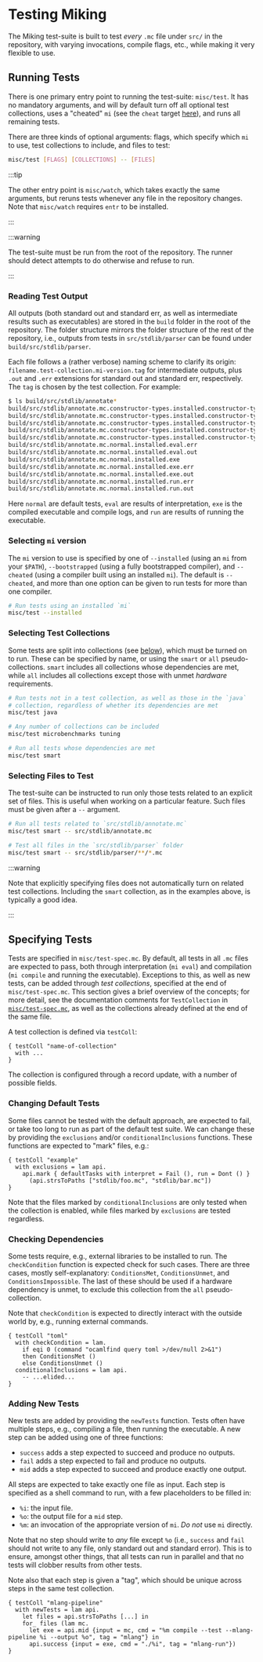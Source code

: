 ---
---

# Testing Miking

The Miking test-suite is built to test *every* `.mc` file under `src/`
in the repository, with varying invocations, compile flags, etc.,
while making it very flexible to use.

## Running Tests

There is one primary entry point to running the test-suite:
`misc/test`. It has no mandatory arguments, and will by default turn
off all optional test collections, uses a "cheated" `mi` (see the
`cheat` target [here](make-targets#building-the-compiler)), and runs
all remaining tests.

There are three kinds of optional arguments: flags, which specify
which `mi` to use, test collections to include, and files to test:

```bash
misc/test [FLAGS] [COLLECTIONS] -- [FILES]
```

:::tip

The other entry point is `misc/watch`, which takes exactly the same
arguments, but reruns tests whenever any file in the repository
changes. Note that `misc/watch` requires `entr` to be installed.

:::

:::warning

The test-suite must be run from the root of the repository. The runner
should detect attempts to do otherwise and refuse to run.

:::

### Reading Test Output

All outputs (both standard out and standard err, as well as
intermediate results such as executables) are stored in the `build`
folder in the root of the repository. The folder structure mirrors the
folder structure of the rest of the repository, i.e., outputs from
tests in `src/stdlib/parser` can be found under
`build/src/stdlib/parser`.

Each file follows a (rather verbose) naming scheme to clarify its
origin: `filename.test-collection.mi-version.tag` for intermediate
outputs, plus `.out` and `.err` extensions for standard out and
standard err, respectively. The `tag` is chosen by the test
collection. For example:

```bash
$ ls build/src/stdlib/annotate*
build/src/stdlib/annotate.mc.constructor-types.installed.constructor-types
build/src/stdlib/annotate.mc.constructor-types.installed.constructor-types.err
build/src/stdlib/annotate.mc.constructor-types.installed.constructor-types.out
build/src/stdlib/annotate.mc.constructor-types.installed.constructor-types-run.err
build/src/stdlib/annotate.mc.constructor-types.installed.constructor-types-run.out
build/src/stdlib/annotate.mc.normal.installed.eval.err
build/src/stdlib/annotate.mc.normal.installed.eval.out
build/src/stdlib/annotate.mc.normal.installed.exe
build/src/stdlib/annotate.mc.normal.installed.exe.err
build/src/stdlib/annotate.mc.normal.installed.exe.out
build/src/stdlib/annotate.mc.normal.installed.run.err
build/src/stdlib/annotate.mc.normal.installed.run.out
```

Here `normal` are default tests, `eval` are results of interpretation,
`exe` is the compiled executable and compile logs, and `run` are
results of running the executable.

### Selecting `mi` version

The `mi` version to use is specified by one of `--installed` (using an
`mi` from your `$PATH`), `--bootstrapped` (using a fully bootstrapped
compiler), and `--cheated` (using a compiler built using an installed
`mi`). The default is `--cheated`, and more than one option can be
given to run tests for more than one compiler.

```bash
# Run tests using an installed `mi`
misc/test --installed
```

### Selecting Test Collections

Some tests are split into collections (see
[below](#specifying-tests)), which must be turned on to run. These can
be specified by name, or using the `smart` or `all`
pseudo-collections. `smart` includes all collections whose
dependencies are met, while `all` includes all collections except
those with unmet *hardware* requirements.

```bash
# Run tests not in a test collection, as well as those in the `java`
# collection, regardless of whether its dependencies are met
misc/test java

# Any number of collections can be included
misc/test microbenchmarks tuning

# Run all tests whose dependencies are met
misc/test smart
```

### Selecting Files to Test

The test-suite can be instructed to run only those tests related to an
explicit set of files. This is useful when working on a particular
feature. Such files must be given after a `--` argument.

```bash
# Run all tests related to `src/stdlib/annotate.mc`
misc/test smart -- src/stdlib/annotate.mc

# Test all files in the `src/stdlib/parser` folder
misc/test smart -- src/stdlib/parser/**/*.mc
```

:::warning

Note that explicitly specifying files does not automatically turn on
related test collections. Including the `smart` collection, as in the
examples above, is typically a good idea.

:::

## Specifying Tests

Tests are specified in `misc/test-spec.mc`. By default, all tests in
all `.mc` files are expected to pass, both through interpretation (`mi
eval`) and compilation (`mi compile` and running the
executable). Exceptions to this, as well as new tests, can be added
through *test collections*, specified at the end of
`misc/test-spec.mc`. This section gives a brief overview of the
concepts; for more detail, see the documentation comments for
`TestCollection` in
[`misc/test-spec.mc`](https://github.com/miking-lang/miking/blob/develop/misc/test-spec.mc),
as well as the collections already defined at the end of the same
file.

A test collection is defined via `testColl`:

```mcore
{ testColl "name-of-collection"
  with ...
}
```

The collection is configured through a record update, with a number of
possible fields.

### Changing Default Tests

Some files cannot be tested with the default approach, are expected to
fail, or take too long to run as part of the default test suite. We
can change these by providing the `exclusions` and/or
`conditionalInclusions` functions. These functions are expected to
"mark" files, e.g.:

```mcore
{ testColl "example"
  with exclusions = lam api.
    api.mark { defaultTasks with interpret = Fail (), run = Dont () }
      (api.strsToPaths ["stdlib/foo.mc", "stdlib/bar.mc"])
}
```

Note that the files marked by `conditionalInclusions` are only tested
when the collection is enabled, while files marked by `exclusions` are
tested regardless.

### Checking Dependencies

Some tests require, e.g., external libraries to be installed to
run. The `checkCondition` function is expected check for such
cases. There are three cases, mostly self-explanatory:
`ConditionsMet`, `ConditionsUnmet`, and `ConditionsImpossible`. The
last of these should be used if a hardware dependency is unmet, to
exclude this collection from the `all` pseudo-collection.

Note that `checkCondition` is expected to directly interact with the
outside world by, e.g., running external commands.

```mcore
{ testColl "toml"
  with checkCondition = lam.
    if eqi 0 (command "ocamlfind query toml >/dev/null 2>&1")
    then ConditionsMet ()
    else ConditionsUnmet ()
  conditionalInclusions = lam api.
    -- ...elided...
}
```

### Adding New Tests

New tests are added by providing the `newTests` function. Tests often
have multiple steps, e.g., compiling a file, then running the
executable. A new step can be added using one of three functions:

- `success` adds a step expected to succeed and produce no outputs.
- `fail` adds a step expected to fail and produce no outputs.
- `mid` adds a step expected to succeed and produce exactly one
  output.

All steps are expected to take exactly one file as input. Each step is
specified as a shell command to run, with a few placeholders to be
filled in:

- `%i`: the input file.
- `%o`: the output file for a `mid` step.
- `%m`: an invocation of the appropriate version of `mi`. *Do not* use
  `mi` directly.

Note that no step should write to *any* file except `%o` (i.e.,
`success` and `fail` should not write to any file, only standard out
and standard error). This is to ensure, amongst other things, that all
tests can run in parallel and that no tests will clobber results from
other tests.

Note also that each step is given a "tag", which should be unique
across steps in the same test collection.

```mcore
{ testColl "mlang-pipeline"
  with newTests = lam api.
    let files = api.strsToPaths [...] in
    for_ files (lam mc.
      let exe = api.mid {input = mc, cmd = "%m compile --test --mlang-pipeline %i --output %o", tag = "mlang"} in
      api.success {input = exe, cmd = "./%i", tag = "mlang-run"})
}
```

